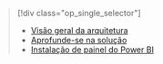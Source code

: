 > [!div class="op_single_selector"]
> * [Visão geral da arquitetura](../articles/machine-learning/cortana-analytics-playbook-vehicle-telemetry.md)
> * [Aprofunde-se na solução](../articles/machine-learning/cortana-analytics-playbook-vehicle-telemetry-deep-dive.md)
> * [Instalação de painel do Power BI](../articles/machine-learning/cortana-analytics-playbook-vehicle-telemetry-powerbi.md)
> 
> 



<!--HONumber=Nov16_HO3-->



